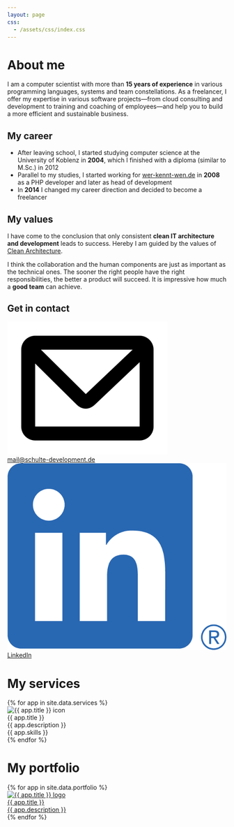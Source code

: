 ```yaml
---
layout: page
css:
  - /assets/css/index.css
---
```


# About me

I am a computer scientist with more than **15 years of experience** in various programming
languages, systems and team constellations.
As a freelancer, I offer my expertise in various software projects—from cloud consulting and
development to training and coaching of employees—and help you to build a more efficient and
sustainable business.

## My career

- After leaving school, I started studying computer science at the University of Koblenz in 
  **2004**, which I finished with a diploma (similar to M.Sc.) in 2012
- Parallel to my studies, I started working for
  [wer-kennt-wen.de](https://en.wikipedia.org/wiki/Werkenntwen) in **2008** as a PHP developer and
  later as head of development
- In **2014** I changed my career direction and decided to become a freelancer

## My values

I have come to the conclusion that only consistent **clean IT architecture and development** leads
to success.
Hereby I am guided by the values of
[Clean Architecture](https://blog.cleancoder.com/uncle-bob/2012/08/13/the-clean-architecture.html).

I think the collaboration and the human components are just as important as the technical ones.
The sooner the right people have the right responsibilities, the better a product will succeed.
It is impressive how much a **good team** can achieve.

## Get in contact

<div class="page-section">
  <div class="box">
    <a href="mailto:mail@schulte-development.de">
      <img src="/assets/img/logos/mail.png" alt="Logo of email"/>
      <div class="box-desc">mail@schulte-development.de</div>
    </a>
  </div>
  <div class="box">
    <a href="https://www.linkedin.com/in/markus-schulte">
      <img src="/assets/img/logos/linkedin.png"  alt="LinkedIn logo"/>
      <div class="box-desc">LinkedIn</div>
    </a>
  </div>
</div>

# My services

<div class="page-section">
{% for app in site.data.services %}
  <div class="box">
    <img src="/assets/img/service-icons/{{ app.img }}"  alt="{{ app.title }} icon"/>
    <div class="box-title">{{ app.title }}</div>
    <div class="box-desc">{{ app.description }}</div>
    <div class="box-desc">{{ app.skills }}</div>
  </div>
{% endfor %}
</div>

# My portfolio

<div class="page-section">
{% for app in site.data.portfolio %}
  <div class="box">
    <a href="{{ app.url }}">
      <img src="/assets/img/logos/{{ app.img }}"  alt="{{ app.title }} logo"/>
      <div class="box-title">{{ app.title }}</div>
      <div class="box-desc">{{ app.description }}</div>
    </a>
  </div>
{% endfor %}
</div>
